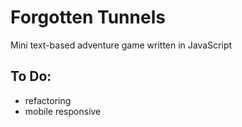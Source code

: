 # Forgotten Tunnels

Mini text-based adventure game written in JavaScript

## To Do:
* refactoring
* mobile responsive
